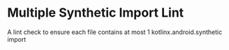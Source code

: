 # Multiple Synthetic Import Lint

A lint check to ensure each file contains at most 1 kotlinx.android.synthetic import
